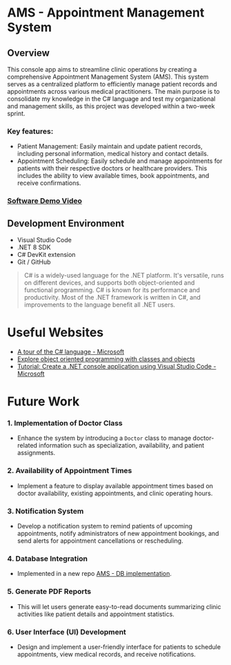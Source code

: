 ﻿# AMS - Appointment Management System
## Overview

This console app aims to streamline clinic operations by creating a comprehensive Appointment Management System (AMS). This system serves as a centralized platform to efficiently manage patient records and appointments across various medical practitioners. The main purpose is to consolidate my knowledge in the C# language and test my organizational and management skills, as this project was developed within a two-week sprint.

### Key features:
- Patient Management: Easily maintain and update patient records, including personal information, medical history and contact details.
- Appointment Scheduling: Easily schedule and manage appointments for patients with their respective doctors or healthcare providers. This includes the ability to view available times, book appointments, and receive confirmations.

### [Software Demo Video](https://youtu.be/mDl6o90Ifx8)

## Development Environment

- Visual Studio Code
- .NET 8 SDK
- C# DevKit extension
- Git / GitHub

> C# is a widely-used language for the .NET platform. It's versatile, runs on different devices, and supports both object-oriented and functional programming. C# is known for its performance and productivity. Most of the .NET framework is written in C#, and improvements to the language benefit all .NET users.

# Useful Websites

- [A tour of the C# language - Microsoft](https://learn.microsoft.com/en-us/dotnet/csharp/tour-of-csharp/)
- [Explore object oriented programming with classes and objects](https://learn.microsoft.com/en-us/dotnet/csharp/fundamentals/tutorials/classes)
- [Tutorial: Create a .NET console application using Visual Studio Code - Microsoft](https://learn.microsoft.com/en-us/dotnet/core/tutorials/with-visual-studio-code?pivots=dotnet-8-0)

# Future Work

### 1. Implementation of Doctor Class
   - Enhance the system by introducing a `Doctor` class to manage doctor-related information such as specialization, availability, and patient assignments.

### 2. Availability of Appointment Times
   - Implement a feature to display available appointment times based on doctor availability, existing appointments, and clinic operating hours.

### 3. Notification System
   - Develop a notification system to remind patients of upcoming appointments, notify administrators of new appointment bookings, and send alerts for appointment cancellations or rescheduling.

### 4. Database Integration
   - Implemented in a new repo [AMS - DB implementation](https://github.com/bykarol/sql-csharp-practice?tab=readme-ov-file).

### 5. Generate PDF Reports
   - This will let users generate easy-to-read documents summarizing clinic activities like patient details and appointment statistics.

### 6. User Interface (UI) Development
   - Design and implement a user-friendly interface for patients to schedule appointments, view medical records, and receive notifications.
